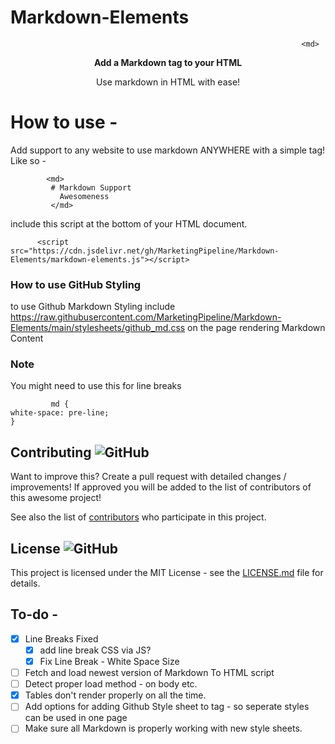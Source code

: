 # Markdown-Elements

 
                                                                     <md>            
                                                                     
<p align="center">     
            <b> Add a Markdown tag to your HTML </b>
            </p>
 <p align="center">              
Use markdown in HTML with ease!
            

</p>







# How to use - 


  Add support to any website to use markdown ANYWHERE with a simple tag! Like so -

            <md>
             # Markdown Support
               Awesomeness
             </md>



   include this script at the bottom of your HTML document.
         
         
          <script src="https://cdn.jsdelivr.net/gh/MarketingPipeline/Markdown-Elements/markdown-elements.js"></script> 
          
          
### How to use GitHub Styling

to use Github Markdown Styling include https://raw.githubusercontent.com/MarketingPipeline/Markdown-Elements/main/stylesheets/github_md.css on the page rendering Markdown Content
          
          

### Note

You might need to use this for line breaks 

             md {
    white-space: pre-line;
    }







## Contributing ![GitHub](https://img.shields.io/github/contributors/MarketingPipeline/Simply-Docs)

Want to improve this? Create a pull request with detailed changes / improvements! If approved you will be added to the list of contributors of this awesome project!

See also the list of
[contributors](https://github.com/MarketingPipeline/Simply-Docs/graphs/contributors) who
participate in this project.

## License ![GitHub](https://img.shields.io/github/license/MarketingPipeline/Markdown-Elements)

This project is licensed under the MIT License - see the
[LICENSE.md](https://github.com/MarketingPipeline/Markdown-Elements/blob/main/LICENSE) file for
details.


## To-do - 

- [X] Line Breaks Fixed 
   - [X] add line break CSS via JS?
   - [X] Fix Line Break - White Space Size
- [ ] Fetch and load newest version of Markdown To HTML script
- [ ] Detect proper load method - on body etc. 
- [X] Tables don't render properly on all the time. 
- [ ] Add options for adding Github Style sheet to <md> tag - so seperate styles can be used in one page
- [ ] Make sure all Markdown is properly working with new style sheets.  
